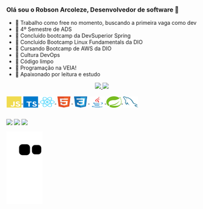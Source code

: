 ### Olá sou o Robson Arcoleze, Desenvolvedor de software 👋


- 🔭 Trabalho como free no momento, buscando a primeira vaga como dev
- 🌱 4º Semestre de ADS
- 👯 Concluido bootcamp da DevSuperior Spring
- 🌱 Concluido Bootcamp Linux Fundamentals da DIO
- 👯 Cursando Bootcamp de AWS da DIO
- 🔭 Cultura DevOps
- 👯 Código limpo 
- 💪 Programação na VEIA!
- 🤔 Apaixonado por leitura e estudo

<div align="center">
  <a href="https://github.com/RobsonArcoleze">
  <img height="180em" src="https://github-readme-stats.vercel.app/api?username=RobsonArcoleze&show_icons=true&theme=dracula&include_all_commits=true&count_private=true"/>
  <img height="180em" src="https://github-readme-stats.vercel.app/api/top-langs/?username=RobsonArcoleze&layout=compact&langs_count=7&theme=dracula"/>
</div>
<div style="display: inline_block"><br>
  <img align="center" alt="Rob-Js" height="30" width="40" src="https://raw.githubusercontent.com/devicons/devicon/master/icons/javascript/javascript-plain.svg">
  <img align="center" alt="Rob-Ts" height="30" width="40" src="https://raw.githubusercontent.com/devicons/devicon/master/icons/typescript/typescript-plain.svg">
  <img align="center" alt="Rob-React" height="30" width="40" src="https://raw.githubusercontent.com/devicons/devicon/master/icons/react/react-original.svg">
  <img align="center" alt="Rob-HTML" height="30" width="40" src="https://raw.githubusercontent.com/devicons/devicon/master/icons/html5/html5-original.svg">
  <img align="center" alt="Rob-CSS" height="30" width="40" src="https://raw.githubusercontent.com/devicons/devicon/master/icons/css3/css3-original.svg">
  <img align="center" alt="Rob-java" height="30" width="40" src="https://raw.githubusercontent.com/devicons/devicon/master/icons/java/java-original.svg">
  <img align="center" alt="Rob-Csharp" height="30" width="40" src="https://raw.githubusercontent.com/devicons/devicon/master/icons/spring/spring-original.svg">
  <img align="center" alt="Rob-mysql" height="30" width="40" src="https://raw.githubusercontent.com/devicons/devicon/master/icons/mysql/mysql-original.svg">
  
</div>
  
  ##
 
<div> 
  
  <a href="https://www.instagram.com/robson.arcoleze/" target="_blank"><img src="https://img.shields.io/badge/-Instagram-%23E4405F?style=for-the-badge&logo=instagram&logoColor=white" target="_blank"></a> 
  <a href = "mailto:robson.arcoleze29@gmail.com"><img src="https://img.shields.io/badge/-Gmail-%23333?style=for-the-badge&logo=gmail&logoColor=white" target="_blank"></a>
  <a href="https://www.linkedin.com/in/robsonarcoleze/" target="_blank"><img src="https://img.shields.io/badge/-LinkedIn-%230077B5?style=for-the-badge&logo=linkedin&logoColor=white" target="_blank"></a> 
 
  ![Snake animation](https://github.com/RobsonArcoleze/RobsonArcoleze/blob/output/github-contribution-grid-snake.svg)
 
</div>
